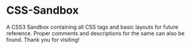# CSS-Sandbox
A CSS3 Sandbox containing all CSS tags and basic layouts for future reference. Proper comments and descriptions for the same can also be found. 
Thank you for visiting!
